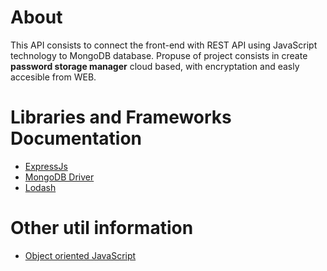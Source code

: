 # About

This API consists to connect the front-end with REST API using JavaScript technology to MongoDB database. Propuse of project consists in create **password storage manager** cloud based, with encryptation and easly accesible from WEB.

# Libraries and Frameworks Documentation

- [ExpressJs](https://expressjs.com)
- [MongoDB Driver](http://mongodb.github.io/node-mongodb-native/3.0/api/)
- [Lodash](https://lodash.com/docs/4.17.5)


# Other util information

- [Object oriented JavaScript](https://www.sitepoint.com/object-oriented-javascript-deep-dive-es6-classes/)
